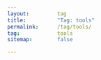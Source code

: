```yaml
---
layout:         tag
title:          "Tag: tools"
permalink:      /tag/tools/
tag:            tools
sitemap:        false

---
```


